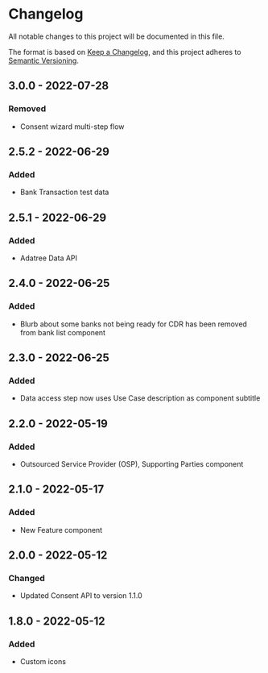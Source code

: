 # Changelog

All notable changes to this project will be documented in this file.

The format is based on [Keep a Changelog](https://keepachangelog.com/en/1.0.0/),
and this project adheres to [Semantic Versioning](https://semver.org/spec/v2.0.0.html).

## 3.0.0 - 2022-07-28

### Removed

- Consent wizard multi-step flow

## 2.5.2 - 2022-06-29

### Added

- Bank Transaction test data

## 2.5.1 - 2022-06-29

### Added

- Adatree Data API

## 2.4.0 - 2022-06-25

### Added

- Blurb about some banks not being ready for CDR has been removed from bank list component

## 2.3.0 - 2022-06-25

### Added

- Data access step now uses Use Case description as component subtitle

## 2.2.0 - 2022-05-19

### Added

- Outsourced Service Provider (OSP), Supporting Parties component

## 2.1.0 - 2022-05-17

### Added

- New Feature component

## 2.0.0 - 2022-05-12

### Changed

- Updated Consent API to version 1.1.0

## 1.8.0 - 2022-05-12

### Added

- Custom icons
